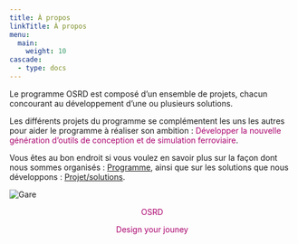 ```yaml
---
title: À propos
linkTitle: À propos
menu:
  main:
    weight: 10
cascade:
  - type: docs
---
```


Le programme OSRD est composé d’un ensemble de projets, chacun concourant au développement d’une ou plusieurs solutions.

Les différents projets du programme se complémentent les uns les autres pour aider le programme à réaliser son ambition : <font color=#aa026d>Développer la nouvelle génération d’outils de conception et de simulation ferroviaire</font>.

Vous êtes au bon endroit si vous voulez en savoir plus sur la façon dont nous sommes organisés : [Programme](./program), ainsi que sur les solutions que nous développons : [Projet/solutions](./project/).

![Gare](station.jpg)

<font color=#aa026d>
<center>OSRD

Design your jouney

</center>
</font>

